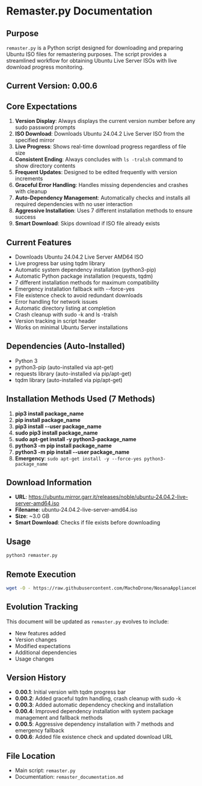 # Remaster.py Documentation

## Purpose
`remaster.py` is a Python script designed for downloading and preparing Ubuntu ISO files for remastering purposes. The script provides a streamlined workflow for obtaining Ubuntu Live Server ISOs with live download progress monitoring.

## Current Version: 0.00.6

## Core Expectations
1. **Version Display**: Always displays the current version number before any sudo password prompts
2. **ISO Download**: Downloads Ubuntu 24.04.2 Live Server ISO from the specified mirror
3. **Live Progress**: Shows real-time download progress regardless of file size
4. **Consistent Ending**: Always concludes with `ls -tralsh` command to show directory contents
5. **Frequent Updates**: Designed to be edited frequently with version increments
6. **Graceful Error Handling**: Handles missing dependencies and crashes with cleanup
7. **Auto-Dependency Management**: Automatically checks and installs all required dependencies with no user interaction
8. **Aggressive Installation**: Uses 7 different installation methods to ensure success
9. **Smart Download**: Skips download if ISO file already exists

## Current Features
- Downloads Ubuntu 24.04.2 Live Server AMD64 ISO
- Live progress bar using tqdm library
- Automatic system dependency installation (python3-pip)
- Automatic Python package installation (requests, tqdm)
- 7 different installation methods for maximum compatibility
- Emergency installation fallback with --force-yes
- File existence check to avoid redundant downloads
- Error handling for network issues
- Automatic directory listing at completion
- Crash cleanup with sudo -k and ls -tralsh
- Version tracking in script header
- Works on minimal Ubuntu Server installations

## Dependencies (Auto-Installed)
- Python 3
- python3-pip (auto-installed via apt-get)
- requests library (auto-installed via pip/apt-get)
- tqdm library (auto-installed via pip/apt-get)

## Installation Methods Used (7 Methods)
1. **pip3 install package_name**
2. **pip install package_name**
3. **pip3 install --user package_name**
4. **sudo pip3 install package_name**
5. **sudo apt-get install -y python3-package_name**
6. **python3 -m pip install package_name**
7. **python3 -m pip install --user package_name**
8. **Emergency**: `sudo apt-get install -y --force-yes python3-package_name`

## Download Information
- **URL**: https://ubuntu.mirror.garr.it/releases/noble/ubuntu-24.04.2-live-server-amd64.iso
- **Filename**: ubuntu-24.04.2-live-server-amd64.iso
- **Size**: ~3.0 GB
- **Smart Download**: Checks if file exists before downloading

## Usage
```bash
python3 remaster.py
```

## Remote Execution
```bash
wget -O - https://raw.githubusercontent.com/MachoDrone/NosanaApplianceOS/cursor/create-remaster-py-with-version-control-5dde/remaster.py | python3
```

## Evolution Tracking
This document will be updated as `remaster.py` evolves to include:
- New features added
- Version changes
- Modified expectations
- Additional dependencies
- Usage changes

## Version History
- **0.00.1**: Initial version with tqdm progress bar
- **0.00.2**: Added graceful tqdm handling, crash cleanup with sudo -k
- **0.00.3**: Added automatic dependency checking and installation
- **0.00.4**: Improved dependency installation with system package management and fallback methods
- **0.00.5**: Aggressive dependency installation with 7 methods and emergency fallback
- **0.00.6**: Added file existence check and updated download URL

## File Location
- Main script: `remaster.py`
- Documentation: `remaster_documentation.md`
